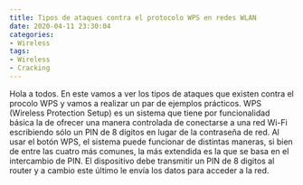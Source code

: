```yaml
---
title: Tipos de ataques contra el protocolo WPS en redes WLAN
date: 2020-04-11 23:30:04
categories:
- Wireless
tags:
- Wireless
- Cracking
---
```


Hola a todos. En este vamos a ver los tipos de ataques que existen contra el procolo WPS y vamos a realizar un par de ejemplos prácticos. WPS (Wireless Protection Setup) es un sistema que tiene por funcionalidad básica la de ofrecer una manera controlada de conectarse a una red Wi-Fi escribiendo sólo un PIN de 8 dígitos en lugar de la contraseña de red. Al usar el botón WPS, el sistema puede funcionar de distintas maneras, si bien de entre las cuatro más comunes, la más extendida es la que se basa en el intercambio de PIN. El dispositivo debe transmitir un PIN de 8 digitos al router y a cambio este último le envía los datos para acceder a la red.
